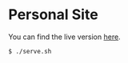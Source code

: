 # Personal Site

You can find the live version [here][site].

```bash
$ ./serve.sh
```

[site]: http://borretti.me/
